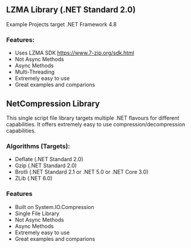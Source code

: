 ## LZMA Library (.NET Standard 2.0)
Example Projects target .NET Framework 4.8

### Features:
- Uses LZMA SDK https://www.7-zip.org/sdk.html
- Not Async Methods
- Async Methods
- Multi-Threading
- Extremely easy to use
- Great examples and comparions

## NetCompression Library
This single script file library targets multiple .NET flavours for different capabilities.
It offers extremely easy to use compression/decompression capabilities.

### Algorithms (Targets):

- Deflate (.NET Standard 2.0)
- Gzip (.NET Standard 2.0)
- Brotli (.NET Standard 2.1 or .NET 5.0 or .NET Core 3.0)
- ZLib (.NET 6.0)

### Features
- Built on System.IO.Compression
- Single File Library
- Not Async Methods
- Async Methods
- Extremely easy to use
- Great examples and comparions
